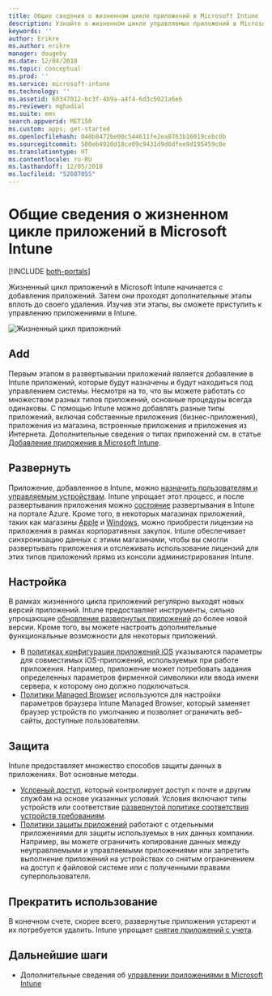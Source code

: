 ```yaml
---
title: Общие сведения о жизненном цикле приложений в Microsoft Intune
description: Узнайте о жизненном цикле управляемых приложений в Microsoft Intune. Жизненный цикл приложения включает в себя добавление, развертывание, настройку, защиту и снятия с учета.
keywords: ''
author: Erikre
ms.author: erikre
manager: dougeby
ms.date: 12/04/2018
ms.topic: conceptual
ms.prod: ''
ms.service: microsoft-intune
ms.technology: ''
ms.assetid: 60347012-bc3f-4b9a-a4f4-6d3c5021a6e6
ms.reviewer: mghadial
ms.suite: ems
search.appverid: MET150
ms.custom: apps; get-started
ms.openlocfilehash: 048b8472be00c544611fe2ea8763b16019cebc0b
ms.sourcegitcommit: 580eb4920d18ce09c9431d9d0dfee9d195459c0e
ms.translationtype: HT
ms.contentlocale: ru-RU
ms.lasthandoff: 12/05/2018
ms.locfileid: "52887055"
---
```

# <a name="overview-of-the-app-lifecycle-in-microsoft-intune"></a>Общие сведения о жизненном цикле приложений в Microsoft Intune

[!INCLUDE [both-portals](./includes/note-for-both-portals.md)]

Жизненный цикл приложений в Microsoft Intune начинается с добавления приложений. Затем они проходят дополнительные этапы вплоть до своего удаления. Изучив эти этапы, вы сможете приступить к управлению приложениями в Intune.

![Жизненный цикл приложений](./media/app-lifecycle.png "жизненный цикл приложений Intune")

## <a name="add"></a>Add

Первым этапом в развертывании приложений является добавление в Intune приложений, которые будут назначены и будут находиться под управлением системы. Несмотря на то, что вы можете работать со множеством разных типов приложений, основные процедуры всегда одинаковы. С помощью Intune можно добавлять разные типы приложений, включая собственные приложения (бизнес-приложения), приложения из магазина, встроенные приложения и приложения из Интернета. Дополнительные сведения о типах приложений см. в статье [Добавление приложения в Microsoft Intune](apps-add.md). 

## <a name="deploy"></a>Развернуть

Приложение, добавленное в Intune, можно [назначить пользователям и управляемым устройствам](apps-deploy.md). Intune упрощает этот процесс, и после развертывания приложения можно [состояние](apps-monitor.md) развертывания в Intune на портале Azure. Кроме того, в некоторых магазинах приложений, таких как магазины [Apple](vpp-apps-ios.md) и [Windows](windows-store-for-business.md), можно приобрести лицензии на приложения в рамках корпоративных закупок. Intune обеспечивает синхронизацию данных с этими магазинами, чтобы вы смогли развертывать приложения и отслеживать использование лицензий для этих типов приложений прямо из консоли администрирования Intune.

## <a name="configure"></a>Настройка

В рамках жизненного цикла приложений регулярно выходят новых версий приложений. Intune предоставляет инструменты, сильно упрощающие [обновление развернутых приложений](apps-add.md) до более новой версии. Кроме того, вы можете настроить дополнительные функциональные возможности для некоторых приложений.
- В [политиках конфигурации приложений iOS](app-configuration-policies-use-ios.md) указываются параметры для совместимых iOS-приложений, используемых при работе приложения. Например, приложение может потребовать задания определенных параметров фирменной символики или ввода имени сервера, к которому оно должно подключаться.
- [Политики Managed Browser](app-configuration-managed-browser.md) используются для настройки параметров браузера Intune Managed Browser, который заменяет браузер устройств по умолчанию и позволяет ограничить веб-сайты, доступные пользователям.

## <a name="protect"></a>Защита

Intune предоставляет множество способов защиты данных в приложениях. Вот основные методы.
- [Условный доступ](conditional-access.md), который контролирует доступ к почте и другим службам на основе указанных условий. Условия включают типы устройств или соответствие [развернутой политике соответствия устройств требованиям](device-compliance.md).
- [Политики защиты приложений](app-protection-policy.md) работают с отдельными приложениями для защиты используемых в них данных компании. Например, вы можете ограничить копирование данных между неуправляемыми и управляемыми приложениями или запретить выполнение приложений на устройствах со снятым ограничением на доступ к файловой системе или с полученными правами суперпользователя.

## <a name="retire"></a>Прекратить использование

В конечном счете, скорее всего, развернутые приложения устареют и их потребуется удалить. Intune упрощает [снятие приложений с учета](device-management.md).

## <a name="next-steps"></a>Дальнейшие шаги

- Дополнительные сведения об [управлении приложениями в Microsoft Intune](app-management.md)